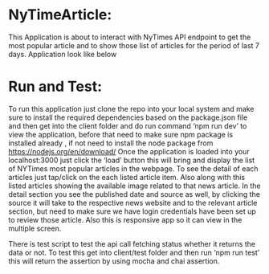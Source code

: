 # NyTimeArticle:

This Application is about to interact with NyTimes API endpoint to get the most popular article and to show those list of articles for the period of last 7 days.
Application look like below
 
# Run and Test:
To run this application just clone the repo into your local system and make sure to install the required dependencies based on the package.json file and then get into the client folder and do run command ‘npm run dev’ to view the application, before that need to make sure npm package is installed already , if not need to install the node package from https://nodejs.org/en/download/
Once the application is loaded into your localhost:3000 just click the ‘load’ button this will bring and display the list of NYTimes most popular articles in the webpage. To see the detail of each articles just tap/click on the each listed article item. Also along with this listed articles showing the available image related to that news article.
In the detail section you see the published date and source as well, by clicking the source it will take to the respective news website and to the relevant article section, but need to make sure we have login credentials have been set up to review those article. Also this is responsive app so it can view in the multiple screen.

There is test script to test the api call fetching status whether it returns the data or not. To test this get into client/test folder and then run ‘npm run test’ this will return the assertion by using mocha and chai assertion. 

